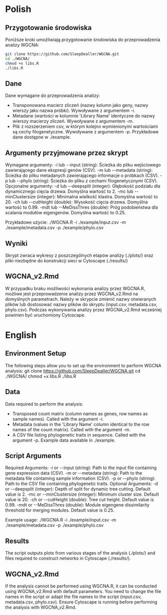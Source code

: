 # Polish

## Przygotowanie środowiska

Poniższe kroki umożliwiają przygotowanie środowiska do przeprowadzenia analizy WGCNA:
```sh
git clone https://github.com/SleepDealler/WGCNA.git
cd ./WGCNA/
chmod +x libs.R
./libs.R
```
## Dane

Dane wymagane do przeprowadzenia analizy:
- Transponowana macierz zliczeń (nazwy kolumn jako geny, nazwy wierszy jako nazwa próbki). Wywoływane  z argumentem -i.
- Metadane (wartości w kolumnie 'Library Name' identyczne do nazwy wierszy macierzy zliczeń. Wywoływane  z argumentem -m.
- Plik z rozszerzeniem csv, w którym kolejno wymienionymi wartościami są cechy filogenetyczne. Wywoływane z argumentem -p.
Przykładowe dane dostępne w ./example.

## Argumenty przyjmowane przez skrypt

Wymagane argumenty:
-i lub --input (string): Ścieżka do pliku wejściowego zawierającego dane ekspresji genów (CSV).
-m lub --metadata (string): Ścieżka do pliku metadanych zawierającego informacje o próbkach (CSV).
-p lub --phylo (string): Ścieżka do pliku z cechami filogenetycznymi (CSV).
Opcjonalne argumenty:
-d lub --deepsplit (integer): Głębokość podziału dla dynamicznego cięcia drzewa. Domyślna wartość to 2.
-mc lub --minClustersize (integer): Minimalna wielkość klastra. Domyślna wartość to 20.
-ch lub --cutHeight (double): Wysokość cięcia drzewa. Domyślna wartość to 0.99.
-mdt lub --MeDissThres (double): Próg podobieństwa dla scalania modułów eigengenów. Domyślna wartość to 0.25.

Przykładowe użycie:
./WGCNA.R -i ./example/input.csv -m ./example/metadata.csv -p ./example/phylo.csv

## Wyniki

Skrypt zwraca wykresy z poszczególnych etapów analizy (./plots/) oraz pliki niezbędne do konstrukcji sieci w Cytoscape (./results/)

## WGCNA_v2.Rmd

W przypadku braku możliwości wykonania analizy przez WGCNA.R, możliwe jest przeprowadzenie analizy przez WGCNA_v2.Rmd na domyślnych parametrach. Należy w skrypcie zmienić nazwy otwieranych plików lub dostosować nazwy plików do skryptu (input.csv, metadata.csv, phylo.csv). Podczas wykonywania analizy przez WGCNA_v2.Rmd wcześniej powinien być uruchomiony Cytoscape.

# English

## Environment Setup

The following steps allow you to set up the environment to perform WGCNA analysis:
git clone https://github.com/SleepDealler/WGCNA.git
cd ./WGCNA/
chmod +x libs.R
./libs.R

## Data

Data required to perform the analysis:
- Transposed count matrix (column names as genes, row names as sample names). Called with the argument -i.
- Metadata (values in the 'Library Name' column identical to the row names of the count matrix). Called with the argument -m.
- A CSV file listing phylogenetic traits in sequence. Called with the argument -p.
Example data available in ./example.

## Script Arguments

Required Arguments:
-i or --input (string): Path to the input file containing gene expression data (CSV).
-m or --metadata (string): Path to the metadata file containing sample information (CSV).
-p or --phylo (string): Path to the CSV file containing phylogenetic traits.
Optional Arguments:
-d or --deepsplit (integer): Depth of split for dynamic tree cutting. Default value is 2.
-mc or --minClustersize (integer): Minimum cluster size. Default value is 20.
-ch or --cutHeight (double): Tree cut height. Default value is 0.99.
-mdt or --MeDissThres (double): Module eigengene dissimilarity threshold for merging modules. Default value is 0.25.

Example usage:
./WGCNA.R -i ./example/input.csv -m ./example/metadata.csv -p ./example/phylo.csv

## Results

The script outputs plots from various stages of the analysis (./plots/) and files required to construct networks in Cytoscape (./results/).

## WGCNA_v2.Rmd

If the analysis cannot be performed using WGCNA.R, it can be conducted using WGCNA_v2.Rmd with default parameters. You need to change the file names in the script or adapt the file names to the script (input.csv, metadata.csv, phylo.csv). Ensure Cytoscape is running before performing the analysis with WGCNA_v2.Rmd.

